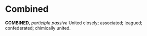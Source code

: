 # Combined

**COMBINED**, _participle passive_ United closely; associated; leagued; confederated; chimically united.